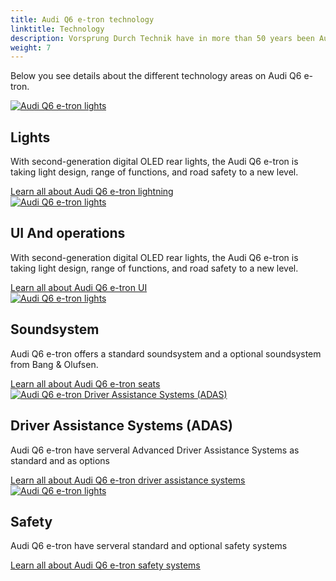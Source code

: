 ```yaml
---
title: Audi Q6 e-tron technology
linktitle: Technology
description: Vorsprung Durch Technik have in more than 50 years been Audis mantra and Audi Q6 e-tron is no exception. It is loaded with advanced technology in many areas like Driver Assistance, lights, charging technology and many more areas to give you a safe, comfortable and luxurios journey. 
weight: 7
---
```

<!-- markdownlint-disable MD033 -->
<!-- markdownlint-disable MD010 -->

Below you see details about the different technology areas on Audi Q6 e-tron.

<div class="container p-3 mb-4 bg-body-tertiary rounded border">
	<a href="lights/"><img src="https://media.electrichasgoneaudi.net/multimedia/models/q6-e-tron/prototypetestdrive_4_st.jpg" class="img-fluid mb-2" class="img-fluid" alt="Audi Q6 e-tron lights" ></a>
	<h2>Lights</h2>
	<p>
		With second-generation digital OLED rear lights, the Audi Q6 e-tron is taking light design, range of functions, and road safety to a new level.
	</p>
	<a href="lights/" class="btn btn-outline-primary" role="button">Learn all about Audi Q6 e-tron lightning</a>
</div>

<div class="container p-3 mb-4 bg-body-tertiary rounded border">
	<a href="uiandoperations/"><img src="https://media.electrichasgoneaudi.net/multimedia/models/q6-e-tron/technology/uiandoperations/screens_1_st.jpg" class="img-fluid mb-2" class="img-fluid" alt="Audi Q6 e-tron lights" ></a>
	<h2>UI And operations</h2>
	<p>
		With second-generation digital OLED rear lights, the Audi Q6 e-tron is taking light design, range of functions, and road safety to a new level.
	</p>
	<a href="uiandoperations/" class="btn btn-outline-primary" role="button">Learn all about Audi Q6 e-tron UI</a>
</div>

<div class="container p-3 mb-4 bg-body-tertiary rounded border">
	<a href="soundsystem/"><img src="https://media.electrichasgoneaudi.net/multimedia/models/q6-e-tron/technology/soundsystem/soundsystem_1_st.jpg" class="img-fluid mb-2" class="img-fluid" alt="Audi Q6 e-tron lights" ></a>
	<h2>Soundsystem</h2>
	<p>
		Audi Q6 e-tron offers a standard soundsystem and a optional soundsystem from Bang & Olufsen.
	</p>
	<a href="soundsystem/" class="btn btn-outline-primary" role="button">Learn all about Audi Q6 e-tron seats</a>
</div>

<div class="container p-3 mb-4 bg-body-tertiary rounded border">
	<a href="drivingassistance/"><img src="https://media.electrichasgoneaudi.net/multimedia/models/e-tron/technology/drivingassistance/collisionavoidanceassist/collisionavoidance_st.jpg" class="img-fluid mb-2" class="img-fluid" alt="Audi Q6 e-tron Driver Assistance Systems (ADAS)" ></a>
	<h2>Driver Assistance Systems (ADAS)</h2>
	<p>
		Audi Q6 e-tron have serveral Advanced Driver Assistance Systems as standard and as options
	</p>
	<a href="drivingassistance/" class="btn btn-outline-primary" role="button">Learn all about Audi Q6 e-tron driver assistance systems</a>
</div>


<div class="container p-3 mb-4 bg-body-tertiary rounded border">
	<a href="safety/"><img src="https://media.electrichasgoneaudi.net/multimedia/models/q6-e-tron/technology/safety/airbags_1_st.jpg" class="img-fluid mb-2" class="img-fluid" alt="Audi Q6 e-tron lights" ></a>
	<h2>Safety</h2>
	<p>
		Audi Q6 e-tron have serveral standard and optional safety systems
	</p>
	<a href="safety/" class="btn btn-outline-primary" role="button">Learn all about Audi Q6 e-tron safety systems</a>
</div>
